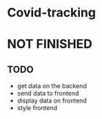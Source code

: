 # Covid-tracking
# NOT FINISHED

## TODO
- get data on the backend
- send data to frontend
- display data on frontend
- style frontend
